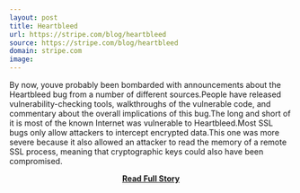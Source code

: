 ```yaml
---
layout: post
title: Heartbleed
url: https://stripe.com/blog/heartbleed
source: https://stripe.com/blog/heartbleed
domain: stripe.com
image: 
---
```


<p>By now, youve probably been bombarded with announcements about the Heartbleed bug from a number of different sources.People have released vulnerability-checking tools, walkthroughs of the vulnerable code, and commentary about the overall implications of this bug.The long and short of it is most of the known Internet was vulnerable to Heartbleed.Most SSL bugs only allow attackers to intercept encrypted data.This one was more severe because it also allowed an attacker to read the memory of a remote SSL process, meaning that cryptographic keys could also have been compromised.</p>
<center><p><a href="https://stripe.com/blog/heartbleed" style='padding:25px; font-sze:18px; font-weight: bold;'>Read Full Story</a></p></center>
